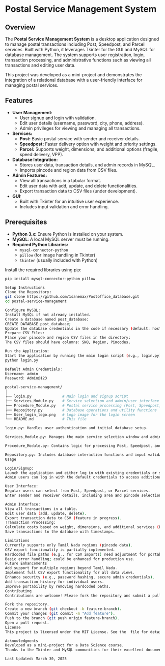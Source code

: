 # Postal Service Management System

## Overview
The **Postal Service Management System** is a desktop application designed to manage postal transactions including Post, Speedpost, and Parcel services. Built with Python, it leverages Tkinter for the GUI and MySQL for database management. The system supports user registration, login, transaction processing, and administrative functions such as viewing all transactions and editing user data.

This project was developed as a mini-project and demonstrates the integration of a relational database with a user-friendly interface for managing postal services.

## Features
- **User Management:**
  - User signup and login with validation.
  - Edit user details (username, password, city, phone, address).
  - Admin privileges for viewing and managing all transactions.
- **Services:**
  - **Post:** Basic postal service with sender and receiver details.
  - **Speedpost:** Faster delivery option with weight and priority settings.
  - **Parcel:** Supports weight, dimensions, and additional options (fragile, speed delivery, VPP).
- **Database Integration:**
  - Stores user data, transaction details, and admin records in MySQL.
  - Imports pincode and region data from CSV files.
- **Admin Features:**
  - View all transactions in a tabular format.
  - Edit user data with add, update, and delete functionalities.
  - Export transaction data to CSV files (under development).
- **GUI:**
  - Built with Tkinter for an intuitive user experience.
  - Includes input validation and error handling.

## Prerequisites
- **Python 3.x**: Ensure Python is installed on your system.
- **MySQL**: A local MySQL server must be running.
- **Required Python Libraries:**
  - `mysql-connector-python`
  - `pillow` (for image handling in Tkinter)
  - `tkinter` (usually included with Python)

Install the required libraries using pip:
```bash
pip install mysql-connector-python pillow

Setup Instructions
Clone the Repository:
git clone https://github.com/1sanemax/Postoffice_database.git
cd postal-service-management

Configure MySQL:
Install MySQL if not already installed.
Create a database named post_database:
CREATE DATABASE post_database;
Update the database credentials in the code if necessary (default: host=localhost, user=root, password=admin).
Prepare CSV Files:
Place your pincode and region CSV files in the directory:
The CSV files should have columns: SNO, Region, Pincodes.

Run the Application:
Start the application by running the main login script (e.g., login.py):
python login.py

Default Admin Credentials:
Username: admin
Password: Admin@123

postal-service-management/
│
├── login.py              # Main login and signup script
├── Services_Module.py    # Service selection and admin/user interface
├── Procedure_Module.py   # Postal service processing (Post, Speedpost, Parcel)
├── Repository.py         # Database operations and utility functions
├── User_login_logo.png   # Logo image for the login screen
└── README.md             # This file

login.py: Handles user authentication and initial database setup.

Services_Module.py: Manages the main service selection window and admin features.

Procedure_Module.py: Contains logic for processing Post, Speedpost, and Parcel transactions.

Repository.py: Includes database interaction functions and input validation.
Usage

Login/Signup:
Launch the application and either log in with existing credentials or sign up as a new user.
Admin users can log in with the default credentials to access additional features.

User Interface:
Regular users can select from Post, Speedpost, or Parcel services.
Enter sender and receiver details, including area and pincode selection from the database.

Admin Interface:
View all transactions in a table.
Edit user data (add, update, delete).
Export transaction data to CSV (feature in progress).
Transaction Processing:
Calculate costs based on weight, dimensions, and additional services (Parcel).
Save transactions to the database with timestamps.

Limitations
Currently supports only Tamil Nadu regions (pincode data).
CSV export functionality is partially implemented.
Hardcoded file paths (e.g., for CSV imports) need adjustment for portability.
Basic error handling; could be enhanced for production use.
Future Enhancements
Add support for multiple regions beyond Tamil Nadu.
Implement full CSV export functionality for all data views.
Enhance security (e.g., password hashing, secure admin credentials).
Add transaction history for individual users.
Improve portability by removing hardcoded paths.
Contributing
Contributions are welcome! Please fork the repository and submit a pull request with your changes. Ensure your code follows PEP 8 guidelines and includes appropriate comments.

Fork the repository.
Create a new branch (git checkout -b feature-branch).
Commit your changes (git commit -m "Add feature").
Push to the branch (git push origin feature-branch).
Open a pull request.
License
This project is licensed under the MIT License. See the  file for details.

Acknowledgments
Developed as a mini-project for a Data Science course.
Thanks to the Tkinter and MySQL communities for their excellent documentation.

Last Updated: March 30, 2025
